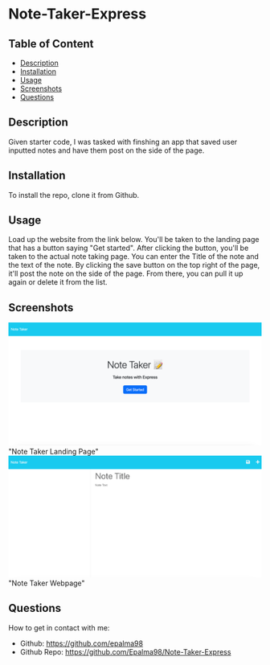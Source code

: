 # Note-Taker-Express

## Table of Content
- [Description](#description)
- [Installation](#installation)
- [Usage](#usage)
- [Screenshots](#screenshots)
- [Questions](#questions)

## Description
Given starter code, I was tasked with finshing an app that saved user inputted notes and have them post on the side of the page.

## Installation
To install the repo, clone it from Github.

## Usage
Load up the website from the link below. You'll be taken to the landing page that has a button saying "Get started". After clicking the button, you'll be taken to the actual note taking page. You can enter the Title of the note and the text of the note. By clicking the save button on the top right of the page, it'll post the note on the side of the page. From there, you can pull it up again or delete it from the list.

## Screenshots

![Screenshot](/images/note_taker_LP.png) "Note Taker Landing Page"
![Screenshot](/images/note_taker.png) "Note Taker Webpage"

## Questions
How to get in contact with me:
* Github: https://github.com/epalma98
* Github Repo: https://github.com/Epalma98/Note-Taker-Express 

